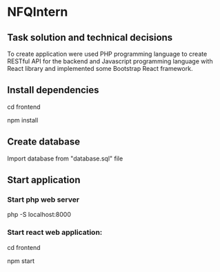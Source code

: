 # NFQIntern
## Task solution and technical decisions
To create application were used PHP programming language to create RESTful API for the backend and Javascript programming language with React library and implemented some Bootstrap React framework.

## Install dependencies
cd frontend

npm install

## Create database
Import database from "database.sql" file

## Start application
### Start php web server

php -S localhost:8000

### Start react web application:

cd frontend

npm start
